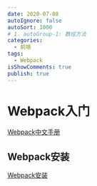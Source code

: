 ```yaml
---
date: 2020-07-08
autoIgnore: false
autoSort: 1000
# 1. autoGroup-1: 数组方法
categories:
  - 前端
tags:
  - Webpack
isShowComments: true
publish: true
---
```


# Webpack入门

[Webpack中文手册](https://www.webpackjs.com/concepts/)

## Webpack安装

[Webpack安装](https://www.webpackjs.com/guides/installation/)
